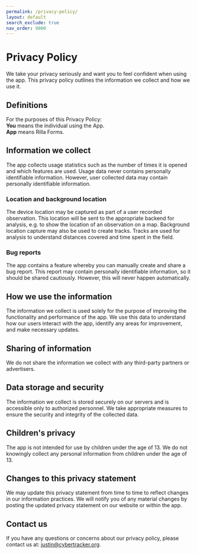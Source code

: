 ```yaml
---
permalink: /privacy-policy/
layout: default
search_exclude: true
nav_order: 9000
---
```

# Privacy Policy
We take your privacy seriously and want you to feel confident when using the app. This privacy policy outlines the information we collect and how we use it.

## Definitions
For the purposes of this Privacy Policy:<br/>
**You** means the individual using the App.<br/>
**App** means Rilla Forms.<br/>

## Information we collect
The app collects usage statistics such as the number of times it is opened and which features are used. Usage data never contains personally identifiable information. However, user collected data may contain personally identifiable information.

### Location and background location
The device location may be captured as part of a user recorded observation. This location will be sent to the appropriate backend for analysis, e.g. to show the location of an observation on a map. Background location capture may also be used to create tracks. Tracks are used for analysis to understand distances covered and time spent in the field.

### Bug reports
The app contains a feature whereby you can manually create and share a bug report. This report may contain personally identifiable information, so it should be shared cautiously. However, this will never happen automatically.

## How we use the information
The information we collect is used solely for the purpose of improving the functionality and performance of the app. We use this data to understand how our users interact with the app, identify any areas for improvement, and make necessary updates. 

## Sharing of information
We do not share the information we collect with any third-party partners or advertisers.

## Data storage and security
The information we collect is stored securely on our servers and is accessible only to authorized personnel. We take appropriate measures to ensure the security and integrity of the collected data.

## Children's privacy
The app is not intended for use by children under the age of 13. We do not knowingly collect any personal information from children under the age of 13.

## Changes to this privacy statement
We may update this privacy statement from time to time to reflect changes in our information practices. We will notify you of any material changes by posting the updated privacy statement on our website or within the app.

## Contact us
If you have any questions or concerns about our privacy policy, please contact us at: justin@cybertracker.org.
